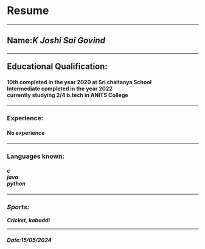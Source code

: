 <html>
<h1>Resume</h1><hr>
<h2>Name:<i>K Joshi Sai Govind</i><hr>
Educational Qualification:</h2>
<h4><b>10th completed in the year 2020 at Sri chaitanya School<br>Intermediate completed in the year 2022<br>currently studying 2/4 b.tech in ANITS College</h4><hr>
<h3>Experience:</h3>
<h4>No experience</h4><hr><h3>Languages known:</h3><h4><i>c<br>java<br>python</h4><hr>
<h3>Sports:</h3>
<p>Cricket, kabaddi</p><hr><h5>Date:15/05/2024<h5>
</html>
